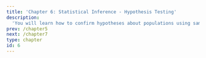 ```yaml
---
title: 'Chapter 6: Statistical Inference - Hypothesis Testing'
description:
  'You will learn how to confirm hypotheses about populations using sample measurements. you will learn how to assess your confidence in these hypotheses in a quantitative manner.'
prev: /chapter5
next: /chapter7
type: chapter
id: 6
---
```

